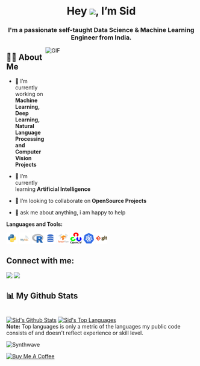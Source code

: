   <h1 align="center">Hey <img src="https://raw.githubusercontent.com/MartinHeinz/MartinHeinz/master/wave.gif" width="30px">,  I’m Sid </h1>
<h3 align="center">I'm a passionate self-taught Data Science & Machine Learning Engineer from India.</h3>



<img align="right" alt="GIF" src="https://github.com/abhisheknaiidu/abhisheknaiidu/blob/master/code.gif?raw=true" width="400" height="350" />
 
  
  
## 🙋‍♂️ About Me

- 🔭 I’m currently working on **Machine Learning, Deep Learning, Natural Language Processing and Computer Vision Projects**

- 🌱 I’m currently learning **Artificial Intelligence**

- 👯 I’m looking to collaborate on **OpenSource Projects**

- 💬 ask me about anything, i am happy to help


 **Languages and Tools:**  

<code><img height="30" src="https://raw.githubusercontent.com/github/explore/80688e429a7d4ef2fca1e82350fe8e3517d3494d/topics/python/python.png"></code>
<code><img height="30" src="https://raw.githubusercontent.com/github/explore/80688e429a7d4ef2fca1e82350fe8e3517d3494d/topics/mysql/mysql.png"></code>
<code><img height="30" src="https://raw.githubusercontent.com/github/explore/80688e429a7d4ef2fca1e82350fe8e3517d3494d/topics/r/r.png"></code>
<code><img height="30" src="https://raw.githubusercontent.com/github/explore/80688e429a7d4ef2fca1e82350fe8e3517d3494d/topics/sql/sql.png"></code>
<code><img height="30" src="https://raw.githubusercontent.com/github/explore/80688e429a7d4ef2fca1e82350fe8e3517d3494d/topics/tensorflow/tensorflow.png"></code>
<code><img height="30" src="https://raw.githubusercontent.com/github/explore/80688e429a7d4ef2fca1e82350fe8e3517d3494d/topics/opencv/opencv.png"></code>
<code><img height="30" src="https://raw.githubusercontent.com/github/explore/80688e429a7d4ef2fca1e82350fe8e3517d3494d/topics/kubernetes/kubernetes.png"></code>
<code><img height="30" src="https://raw.githubusercontent.com/github/explore/80688e429a7d4ef2fca1e82350fe8e3517d3494d/topics/git/git.png"></code>


 ## Connect with me:
<p align="left">

<a href = "https://www.linkedin.com/in/siddharth-dixit-300862224/"><img src="https://img.icons8.com/fluent/48/000000/linkedin.png"/></a>
<a href = "https://twitter.com/sid18dixit"><img src="https://img.icons8.com/fluent/48/000000/twitter.png"/></a>


 
  ## 📊 My Github Stats

  <br/>
    <a href="https://github.com/sid18d/github-readme-stats"><img alt="Sid's Github Stats" src="https://github-readme-stats.vercel.app/api?username=sid18d&show_icons=true&count_private=true&theme=react&hide_border=true&bg_color=0D1117" /></a>
  <a href="https://github.com/sid18d/github-readme-stats"><img alt="Sid's Top Languages" src="https://github-readme-stats.vercel.app/api/top-langs/?username=sid18d&langs_count=8&count_private=true&layout=compact&theme=react&hide_border=true&bg_color=0D1117" /></a>
  <br/>
  <b>Note:</b> Top languages is only a metric of the languages my public code consists of and doesn't reflect experience or skill level.
  
  <p align="centre"><img src="https://thumbs.gfycat.com/GoodnaturedFondGaur-size_restricted.gif" alt="Synthwave" height="300" width="500"></p>

<a href="https://www.buymeacoffee.com/sid18d" target="_blank" rel="noreferrer nofollow">
      <img src="https://cdn.buymeacoffee.com/buttons/default-red.png" alt="Buy Me A Coffee" height="40" width="170" >
